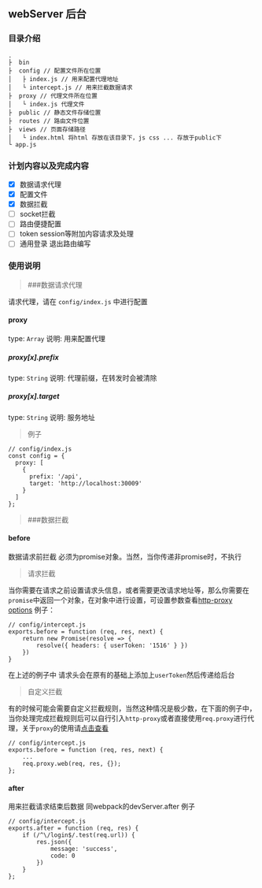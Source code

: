 ## webServer 后台

### 目录介绍
```
.
├  bin
├  config // 配置文件所在位置
│   ├ index.js // 用来配置代理地址
│   └ intercept.js // 用来拦截数据请求
├  proxy // 代理文件所在位置
│   └ index.js 代理文件
├  public // 静态文件存储位置
├  routes // 路由文件位置
├  views // 页面存储路径
│   └ index.html 将html 存放在该目录下，js css ... 存放于public下
└ app.js
```
### 计划内容以及完成内容
- [x] 数据请求代理
- [x] 配置文件
- [x] 数据拦截
- [ ] socket拦截
- [ ] 路由便捷配置
- [ ] token session等附加内容请求及处理
- [ ] 通用登录 退出路由编写

### 使用说明

> ###数据请求代理

请求代理，请在 `config/index.js` 中进行配置
#### proxy
type: `Array`
说明: 用来配置代理

##### proxy[x].prefix
type: `String`
说明: 代理前缀，在转发时会被清除

##### proxy[x].target
type: `String`
说明: 服务地址

> 例子

```
// config/index.js
const config = {
  proxy: [
    {
      prefix: '/api',
      target: 'http://localhost:30009'
    }
  ]
};
```

> ###数据拦截

#### before
数据请求前拦截 必须为promise对象。当然，当你传递非promise时，不执行

> 请求拦截

当你需要在请求之前设置请求头信息，或者需要更改请求地址等，那么你需要在`promise`中返回一个对象，在对象中进行设置，可设置参数查看[http-proxy options](https://github.com/nodejitsu/node-http-proxy#options)
例子：
```
// config/intercept.js
exports.before = function (req, res, next) {
	return new Promise(resolve => {
		resolve({ headers: { userToken: '1516' } })
	})
}
```
在上述的例子中 请求头会在原有的基础上添加上`userToken`然后传递给后台

> 自定义拦截

有的时候可能会需要自定义拦截规则，当然这种情况是极少数，在下面的例子中，当你处理完成拦截规则后可以自行引入`http-proxy`或者直接使用`req.proxy`进行代理，关于`proxy`的使用请[点击查看](https://github.com/nodejitsu/node-http-proxy)
```
// config/intercept.js
exports.before = function (req, res, next) {
	...
	req.proxy.web(req, res, {});
};
```

#### after
用来拦截请求结束后数据 同webpack的devServer.after
例子
```
// config/intercept.js
exports.after = function (req, res) {
	if (/^\/login$/.test(req.url)) {
		res.json({
			message: 'success',
			code: 0
		})
	}
};
```

